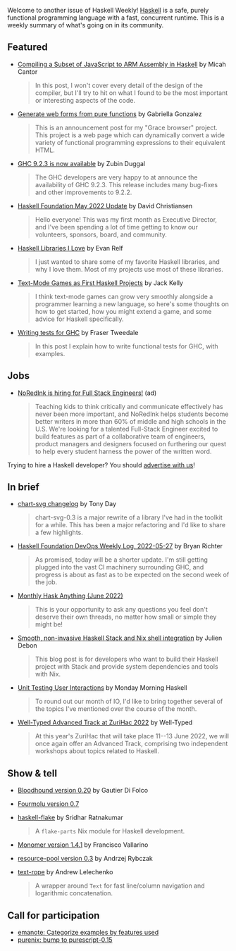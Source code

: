 Welcome to another issue of Haskell Weekly!
[Haskell](https://www.haskell.org) is a safe, purely functional programming language with a fast, concurrent runtime.
This is a weekly summary of what's going on in its community.

## Featured

- [Compiling a Subset of JavaScript to ARM Assembly in Haskell](https://www.micahcantor.com/blog/js-to-asm-in-hs/) by Micah Cantor
  > In this post, I won't cover every detail of the design of the compiler, but I'll try to hit on what I found to be the most important or interesting aspects of the code.

- [Generate web forms from pure functions](https://www.haskellforall.com/2022/05/generate-web-forms-from-pure-functions.html) by Gabriella Gonzalez
  > This is an announcement post for my "Grace browser" project. This project is a web page which can dynamically convert a wide variety of functional programming expressions to their equivalent HTML.

- [GHC 9.2.3 is now available](https://www.haskell.org/ghc/blog/20220527-ghc-9.2.3-released.html) by Zubin Duggal
  > The GHC developers are very happy to at announce the availability of GHC 9.2.3. This release includes many bug-fixes and other improvements to 9.2.2.

- [Haskell Foundation May 2022 Update](https://discourse.haskell.org/t/haskell-foundation-may-2022-update/4624?u=taylorfausak) by David Christiansen
  > Hello everyone! This was my first month as Executive Director, and I've been spending a lot of time getting to know our volunteers, sponsors, board, and community.

- [Haskell Libraries I Love](https://evanrelf.com/haskell-libraries-i-love) by Evan Relf
  > I just wanted to share some of my favorite Haskell libraries, and why I love them. Most of my projects use most of these libraries.

- [Text-Mode Games as First Haskell Projects](http://jackkelly.name/blog/archives/2022/05/28/text-mode_games_as_first_haskell_projects/) by Jack Kelly
  > I think text-mode games can grow very smoothly alongside a programmer learning a new language, so here's some thoughts on how to get started, how you might extend a game, and some advice for Haskell specifically.

- [Writing tests for GHC](https://frasertweedale.github.io/blog-fp/posts/2022-05-31-ghc-test-suite.html) by Fraser Tweedale
  > In this post I explain how to write functional tests for GHC, with examples.

## Jobs

- [NoRedInk is hiring for Full Stack Engineers!](https://www.noredink.com/job_post?gh_jid=3032749) (ad)
  > Teaching kids to think critically and communicate effectively has never been more important, and NoRedInk helps students become better writers in more than 60% of middle and high schools in the U.S. We're looking for a talented Full-Stack Engineer excited to build features as part of a collaborative team of engineers, product managers and designers focused on furthering our quest to help every student harness the power of the written word.

Trying to hire a Haskell developer?
You should [advertise with us](https://haskellweekly.news/advertising.html)!

## In brief

- [chart-svg changelog](https://tonyday567.github.io/posts/chart-svg-changelog/) by Tony Day
  > chart-svg-0.3 is a major rewrite of a library I've had in the toolkit for a while. This has been a major refactoring and I'd like to share a few highlights.

- [Haskell Foundation DevOps Weekly Log, 2022-05-27](https://discourse.haskell.org/t/haskell-foundation-devops-weekly-log-2022-05-27/4599?u=taylorfausak) by Bryan Richter
  > As promised, today will be a shorter update. I'm still getting plugged into the vast CI machinery surrounding GHC, and progress is about as fast as to be expected on the second week of the job.

- [Monthly Hask Anything (June 2022)](https://www.reddit.com/r/haskell/comments/v285t1/monthly_hask_anything_june_2022/)
  > This is your opportunity to ask any questions you feel don't deserve their own threads, no matter how small or simple they might be!

- [Smooth, non-invasive Haskell Stack and Nix shell integration](https://www.tweag.io/blog/2022-06-02-haskell-stack-nix-shell/) by Julien Debon
  > This blog post is for developers who want to build their Haskell project with Stack and provide system dependencies and tools with Nix.

- [Unit Testing User Interactions](https://mmhaskell.com/blog/2022/5/30/unit-testing-user-interactions) by Monday Morning Haskell
  > To round out our month of IO, I'd like to bring together several of the topics I've mentioned over the course of the month.

- [Well-Typed Advanced Track at ZuriHac 2022](https://well-typed.com/blog/2022/06/well-typed-advanced-track-zurihac-2022/) by Well-Typed
  > At this year's ZuriHac that will take place 11--13 June 2022, we will once again offer an Advanced Track, comprising two independent workshops about topics related to Haskell.

## Show & tell

- [Bloodhound version 0.20](https://hackage.haskell.org/package/bloodhound-0.20.0.2/changelog) by Gautier Di Folco

- [Fourmolu version 0.7](https://github.com/fourmolu/fourmolu/releases/tag/v0.7.0.0)

- [haskell-flake](https://github.com/srid/haskell-flake/tree/4c0b0ff295f0b97238a600d2381c37ee46b67f9c) by Sridhar Ratnakumar
  > A `flake-parts` Nix module for Haskell development.

- [Monomer version 1.4.1](https://github.com/fjvallarino/monomer/releases/tag/1.4.1.0) by Francisco Vallarino

- [resource-pool version 0.3](https://hackage.haskell.org/package/resource-pool-0.3.0.0/changelog) by Andrzej Rybczak

- [text-rope](https://github.com/Bodigrim/text-rope/tree/1f721c1936cbfb1ea4a742f12754047afdcff3a8) by Andrew Lelechenko
  > A wrapper around `Text` for fast line/column navigation and logarithmic concatenation.

## Call for participation

- [emanote: Categorize examples by features used](https://github.com/srid/emanote/issues/291)
- [purenix: bump to purescript-0.15](https://github.com/purenix-org/purenix/issues/50)

